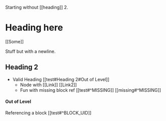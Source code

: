 Starting without [[heading]] 2.
# Heading here

[[Some]]

Stuff but with
a newline.

## Heading 2

- Valid Heading [[test#Heading 2#Out of Level]]
    - Node with [[Link]] [[Link2]]
  - Fun with missing block ref [[test#^MISSING]] [[missing#^MISSING]]

#### Out of Level

Referencing a block [[test#^BLOCK_UID]]
